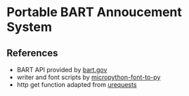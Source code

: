# Portable BART Annoucement System

## References
* BART API provided by [bart.gov](https://www.bart.gov/schedules/developers/api)
* writer and font scripts by [micropython-font-to-py](https://github.com/peterhinch/micropython-font-to-py)
* http get function adapted from [urequests](https://github.com/micropython/micropython-lib/blob/master/python-ecosys/urequests/urequests.py)
